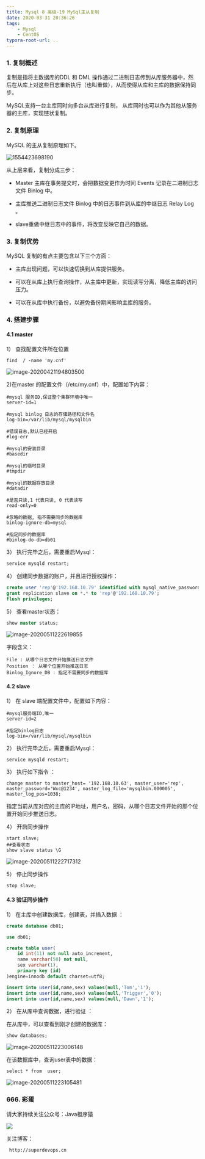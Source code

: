 ```yaml
---
title: Mysql 8 高级-19 MySql主从复制
date: 2020-03-31 20:36:26
tags: 
    - Mysql
    - CentOS
typora-root-url: ..
---
```




### 1. 复制概述

复制是指将主数据库的DDL 和 DML 操作通过二进制日志传到从库服务器中，然后在从库上对这些日志重新执行（也叫重做），从而使得从库和主库的数据保持同步。

MySQL支持一台主库同时向多台从库进行复制， 从库同时也可以作为其他从服务器的主库，实现链状复制。



### 2. 复制原理

MySQL 的主从复制原理如下。

![1554423698190](/image/mysql/19/190001.png) 

从上层来看，复制分成三步：

- Master 主库在事务提交时，会把数据变更作为时间 Events 记录在二进制日志文件 Binlog 中。
- 主库推送二进制日志文件 Binlog 中的日志事件到从库的中继日志 Relay Log 。

- slave重做中继日志中的事件，将改变反映它自己的数据。



### 3. 复制优势

MySQL 复制的有点主要包含以下三个方面：

- 主库出现问题，可以快速切换到从库提供服务。

- 可以在从库上执行查询操作，从主库中更新，实现读写分离，降低主库的访问压力。

- 可以在从库中执行备份，以避免备份期间影响主库的服务。



### 4. 搭建步骤

#### 4.1 master

1） 查找配置文件所在位置

```mysql
find  / -name 'my.cnf'
```

![image-20200421194803500](/image/mysql/19/190002.png)

2)在master 的配置文件（/etc/my.cnf）中，配置如下内容：

```properties
#mysql 服务ID,保证整个集群环境中唯一
server-id=1

#mysql binlog 日志的存储路径和文件名
log-bin=/var/lib/mysql/mysqlbin

#错误日志,默认已经开启
#log-err

#mysql的安装目录
#basedir

#mysql的临时目录
#tmpdir

#mysql的数据存放目录
#datadir

#是否只读,1 代表只读, 0 代表读写
read-only=0

#忽略的数据, 指不需要同步的数据库
binlog-ignore-db=mysql

#指定同步的数据库
#binlog-do-db=db01
```

3） 执行完毕之后，需要重启Mysql：

```sql
service mysqld restart;
```

4） 创建同步数据的账户，并且进行授权操作：

```sql
create user 'rep'@'192.168.10.79' identified with mysql_native_password by 'Wxc@1234';
grant replication slave on *.* to 'rep'@'192.168.10.79';
flush privileges;
```

5） 查看master状态：

```sql
show master status;
```

![image-20200511222619855](/image/mysql/19/190003.png) 

字段含义：

```
File : 从哪个日志文件开始推送日志文件 
Position ： 从哪个位置开始推送日志
Binlog_Ignore_DB : 指定不需要同步的数据库
```



#### 4.2 slave

1） 在 slave 端配置文件中，配置如下内容：

```properties
#mysql服务端ID,唯一
server-id=2

#指定binlog日志
log-bin=/var/lib/mysql/mysqlbin
```

2）  执行完毕之后，需要重启Mysql：

```mysql
service mysqld restart;
```

3） 执行如下指令 ：

```mysql
change master to master_host= '192.168.10.63', master_user='rep', master_password='Wxc@1234', master_log_file='mysqlbin.000005', master_log_pos=1038;
```

指定当前从库对应的主库的IP地址，用户名，密码，从哪个日志文件开始的那个位置开始同步推送日志。

4） 开启同步操作

```mysql
start slave;
##查看状态
show slave status \G
```

![image-20200511222717312](/image/mysql/19/190004.png) 

5） 停止同步操作

```mysql
stop slave;
```

#### 4.3 验证同步操作

1） 在主库中创建数据库，创建表，并插入数据 ：

```sql
create database db01;

use db01;

create table user(
	id int(11) not null auto_increment,
	name varchar(50) not null,
	sex varchar(1),
	primary key (id)
)engine=innodb default charset=utf8;

insert into user(id,name,sex) values(null,'Tom','1');
insert into user(id,name,sex) values(null,'Trigger','0');
insert into user(id,name,sex) values(null,'Dawn','1');
```

2） 在从库中查询数据，进行验证 ：

在从库中，可以查看到刚才创建的数据库：

 ```mysql
 show databases;
 ```

![image-20200511223006148](/image/mysql/19/190005.png)

在该数据库中，查询user表中的数据：

```mysql
select * from  user;
```

![image-20200511223105481](/image/mysql/19/190006.png) 

### 666. 彩蛋

请大家持续关注公众号：Java橙序猿

 ![](/image/common/superdevops.jpg) 

关注博客：

```
 http://superdevops.cn
```

